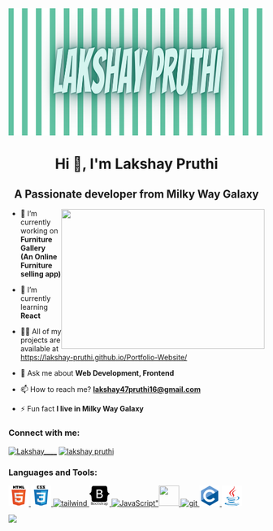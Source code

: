 <img src ="https://raw.githubusercontent.com/Lakshay-Pruthi/Lakshay-Pruthi/main/GithubBackground.png" width="2500" height ="250" align="center">

<h1 align="center">Hi 👋, I'm Lakshay Pruthi</h1>
<h2 align="center">A Passionate developer from Milky Way Galaxy</h2>

<img src="https://camo.githubusercontent.com/8bf6f6d78abc81fcf9c49f10649423e73ea44bc248e83aaae8759d401c829a84/68747470733a2f2f70687973696373677572756b756c2e66696c65732e776f726470726573732e636f6d2f323031392f30322f6368617261637465722d312e676966" width ="400" height ="275" align="right"> 

- 🔭 I’m currently working on **Furniture Gallery<br> (An Online Furniture selling app)**

- 🌱 I’m currently learning **React**

- 👨‍💻 All of my projects are available at <br>https://lakshay-pruthi.github.io/Portfolio-Website/

- 💬 Ask me about **Web Development, Frontend**

- 📫 How to reach me? **lakshay47pruthi16@gmail.com**

- ⚡ Fun fact **I live in Milky Way Galaxy**

<h3 align="left">Connect with me:</h3>
<p align="left">
<a href="https://twitter.com/Lakshay____" target="_blank"><img align="center" src="https://raw.githubusercontent.com/rahuldkjain/github-profile-readme-generator/master/src/images/icons/Social/twitter.svg" alt="Lakshay____" height="30" width="40" /></a>
<a href="https://www.linkedin.com/in/lakshay-pruthi-8b0531214" target="_blank"><img align="center" src="https://raw.githubusercontent.com/rahuldkjain/github-profile-readme-generator/master/src/images/icons/Social/linked-in-alt.svg" alt="lakshay pruthi" height="30" width="40" /></a>
</p>

<h3 align="left">Languages and Tools:</h3>
<p align="left">  <a href="https://www.w3.org/html/" target="_blank" rel="noreferrer"> <img src="https://raw.githubusercontent.com/devicons/devicon/master/icons/html5/html5-original-wordmark.svg" alt="html5" width="40" height="40"/> </a> <a href="https://www.w3schools.com/css/" target="_blank" rel="noreferrer"> <img src="https://raw.githubusercontent.com/devicons/devicon/master/icons/css3/css3-original-wordmark.svg" alt="css3" width="40" height="40"/> </a>  <a href="https://tailwindcss.com/" target="_blank" rel="noreferrer"> <img src="https://www.vectorlogo.zone/logos/tailwindcss/tailwindcss-icon.svg" alt="tailwind" width="40" height="40"/> </a> <a href="https://getbootstrap.com" target="_blank" rel="noreferrer"> <img src="https://raw.githubusercontent.com/devicons/devicon/master/icons/bootstrap/bootstrap-plain-wordmark.svg" alt="bootstrap" width="40" height="40"/> </a><a href="https://getbootstrap.com" target="_blank" rel="noreferrer"> <img src="https://upload.wikimedia.org/wikipedia/commons/6/6a/JavaScript-logo.png" alt=JavaScript" width="40" height="40"/><img height="40" width="40" src="https://img.icons8.com/color/48/null/react-native.png"/> </a><a href="https://git-scm.com/" target="_blank" rel="noreferrer"> <img  src="https://www.vectorlogo.zone/logos/git-scm/git-scm-icon.svg" alt="git" width="40" height="40"/> </a> <a href="https://www.cprogramming.com/" target="_blank" rel="noreferrer"> <img src="https://raw.githubusercontent.com/devicons/devicon/master/icons/c/c-original.svg" alt="c" width="40" height="40"/> </a><a href="https://www.java.com" target="_blank" rel="noreferrer"> <img src="https://raw.githubusercontent.com/devicons/devicon/master/icons/java/java-original.svg" alt="java" width="40" height="40"/> </a></p>
<img src="https://www.holopin.io/api/user/board?user=lakshay" >

<!-- <p><img align="center" src="https://github-readme-stats.vercel.app/api/top-langs?username=lakshay-pruthi&show_icons=true&theme=synthwave&locale=en&layout=compact" alt="lakshay-pruthi" /></p> -->
